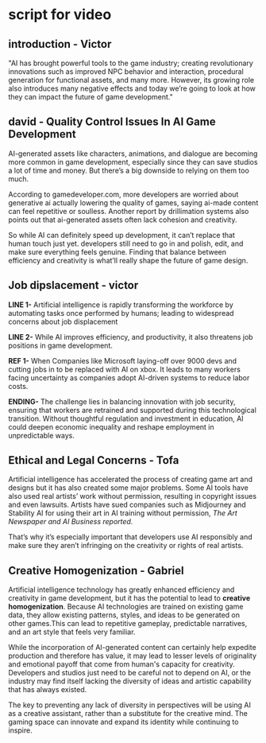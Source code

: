 # script for video 

## introduction - Victor  
"AI has brought powerful tools to the game industry; creating revolutionary innovations such as improved NPC behavior and interaction, procedural generation for functional assets, and many more. However, its growing role also introduces many negative effects and today we’re going to look at how they can impact the future of game development." 

## david - Quality Control Issues In AI Game Development

AI-generated assets like characters, animations, and dialogue are becoming more common in game development, especially since they can save studios a lot of time and money. But there’s a big downside to relying on them too much.

According to gamedeveloper.com, more developers are worried about generative ai actually lowering the quality of games, saying ai-made content can feel repetitive or soulless.
Another report by drillimation systems also points out that ai-generated assets often lack cohesion and creativity.

So while AI can definitely speed up development, it can’t replace that human touch just yet. developers still need to go in and polish, edit, and make sure everything feels genuine. Finding that balance between efficiency and creativity is what’ll really shape the future of game design.


## Job dipslacement - victor 
**LINE 1-** Artificial intelligence is rapidly transforming the workforce by automating tasks once performed by humans; leading to widespread concerns about job displacement

**LINE 2-**   While AI improves efficiency, and productivity, it also threatens job positions in game development. 

**REF 1-**  When Companies like Microsoft laying-off over 9000 devs  and cutting jobs in to be replaced with AI on xbox. It leads to many workers facing uncertainty as companies adopt AI-driven systems to reduce labor costs. 

**ENDING-** The challenge lies in balancing innovation with job security, ensuring that workers are retrained and supported during this technological transition. Without thoughtful regulation and investment in education, AI could deepen economic inequality and reshape employment in unpredictable ways.

## Ethical and Legal Concerns - Tofa

Artificial intelligence has accelerated the process of creating game art and designs but it has also created some major problems. Some AI tools have also used real artists’ work without permission, resulting in copyright issues and even lawsuits. Artists have sued companies such as Midjourney and Stability AI for using their art in AI training without permission, *The Art Newspaper and AI Business reported.*

That’s why it’s especially important that developers use AI responsibly and make sure they aren’t infringing on the creativity or rights of real artists.

## Creative Homogenization - Gabriel

Artificial intelligence technology has greatly enhanced efficiency and creativity in game development, but it has the potential to lead to **creative homogenization**. Because AI technologies are trained on existing game data, they allow existing patterns, styles, and ideas to be generated on other games.This can lead to repetitive gameplay, predictable narratives, and an art style that feels very familiar. 

While the incorporation of AI-generated content can certainly help expedite production and therefore has value, it may lead to lesser levels of originality and emotional payoff that come from human's capacity for creativity. 
Developers and studios just need to be careful not to depend on AI, or the industry may find itself lacking the diversity of ideas and artistic capability that has always existed. 

The key to preventing any lack of diversity in perspectives will be using AI as a creative assistant, rather than a substitute for the creative mind. 
The gaming space can innovate and expand its identity while continuing to inspire.
